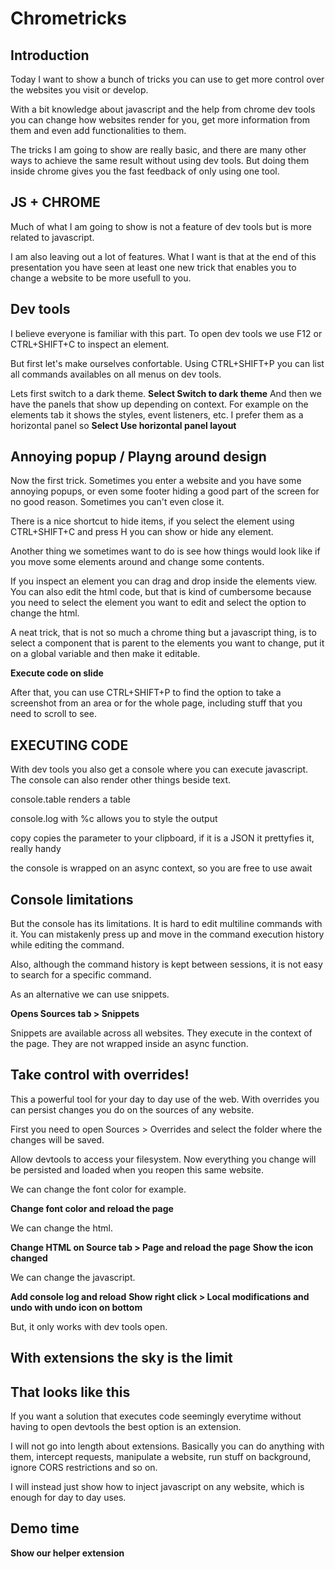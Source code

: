 # Chrometricks

## Introduction

Today I want to show a bunch of tricks you can use to get more control over the websites you visit or develop.

With a bit knowledge about javascript and the help from chrome dev tools you can change how websites render for you, get more information from them and even add functionalities to them.

The tricks I am going to show are really basic, and there are many other ways to achieve the same result without using dev tools. But doing them inside chrome gives you the fast feedback of only using one tool.

## JS + CHROME

Much of what I am going to show is not a feature of dev tools but is more related to javascript.

I am also leaving out a lot of features. What I want is that at the end of this presentation you have seen at least one new trick that enables you to change a website to be more usefull to you.

## Dev tools

I believe everyone is familiar with this part. To open dev tools we use F12 or CTRL+SHIFT+C to inspect an element.

But first let's make ourselves confortable. Using CTRL+SHIFT+P you can list all commands availables on all menus on dev tools.

Lets first switch to a dark theme.
__Select Switch to dark theme__
And then we have the panels that show up depending on context. For example on the elements tab it shows the styles, event listeners, etc. I prefer them as a horizontal panel so
__Select Use horizontal panel layout__


## Annoying popup / Playng around design

Now the first trick. Sometimes you enter a website and you have some annoying popups, or even some footer hiding a good part of the screen for no good reason. Sometimes you can't even close it.

There is a nice shortcut to hide items, if you select the element using CTRL+SHIFT+C and press H you can show or hide any element.

Another thing we sometimes want to do is see how things would look like if you move some elements around and change some contents.

If you inspect an element you can drag and drop inside the elements view. You can also edit the html code, but that is kind of cumbersome because you need to select the element you want to edit and select the option to change the html.

A neat trick, that is not so much a chrome thing but a javascript thing, is to select a component that is parent to the elements you want to change, put it on a global variable and then make it editable.

__Execute code on slide__

After that, you can use CTRL+SHIFT+P to find the option to take a screenshot from an area or for the whole page, including stuff that you need to scroll to see.

## EXECUTING CODE

With dev tools you also get a console where you can execute javascript. The console can also render other things beside text.

console.table renders a table

console.log with %c allows you to style the output

copy copies the parameter to your clipboard, if it is a JSON it prettyfies it, really handy

the console is wrapped on an async context, so you are free to use await

## Console limitations

But the console has its limitations. It is hard to edit multiline commands with it. You can mistakenly press up and move in the command execution history while editing the command.

Also, although the command history is kept between sessions, it is not easy to search for a specific command.

As an alternative we can use snippets.

__Opens Sources tab > Snippets__

Snippets are available across all websites. They execute in the context of the page. They are not wrapped inside an async function.

## Take control with overrides!

This a powerful tool for your day to day use of the web. With overrides you can persist changes you do on the sources of any website.

First you need to open Sources > Overrides and select the folder where the changes will be saved. 

Allow devtools to access your filesystem. Now everything you change will be persisted and loaded when you reopen this same website.

We can change the font color for example.

__Change font color and reload the page__

We can change the html.

__Change HTML on Source tab > Page and reload the page__
__Show the icon changed__

We can change the javascript.

__Add console log and reload__
__Show right click > Local modifications and undo with undo icon on bottom__

But, it only works with dev tools open.

## With extensions the sky is the limit

## That looks like this

If you want a solution that executes code seemingly everytime without having to open devtools the best option is an extension.

I will not go into length about extensions. Basically you can do anything with them, intercept requests, manipulate a website, run stuff on background, ignore CORS restrictions and so on.

I will instead just show how to inject javascript on any website, which is enough for day to day uses.

## Demo time

__Show our helper extension__
